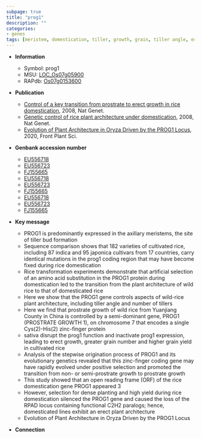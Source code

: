 ```yaml
---
subpage: true
title: "prog1"
description: ""
categories:
- genes
tags: [meristem, domestication, tiller, growth, grain, tiller angle, erect, grain yield, axillary meristem, prostrate, yield, grain number, architecture, plant architecture]
---
```


* **Information**  
    + Symbol: prog1  
    + MSU: [LOC_Os07g05900](http://rice.plantbiology.msu.edu/cgi-bin/ORF_infopage.cgi?orf=LOC_Os07g05900)  
    + RAPdb: [Os07g0153600](http://rapdb.dna.affrc.go.jp/viewer/gbrowse_details/irgsp1?name=Os07g0153600)  

* **Publication**  
    + [Control of a key transition from prostrate to erect growth in rice domestication](http://www.ncbi.nlm.nih.gov/pubmed?term=Control+of+a+key+transition+from+prostrate+to+erect+growth+in+rice+domestication%5BTitle%5D), 2008, Nat Genet.
    + [Genetic control of rice plant architecture under domestication](http://www.ncbi.nlm.nih.gov/pubmed?term=Genetic+control+of+rice+plant+architecture+under+domestication%5BTitle%5D), 2008, Nat Genet.
    + [Evolution of Plant Architecture in Oryza Driven by the PROG1 Locus](http://www.ncbi.nlm.nih.gov/pubmed?term=Evolution+of+Plant+Architecture+in+Oryza+Driven+by+the+PROG1+Locus%5BTitle%5D), 2020, Front Plant Sci.

* **Genbank accession number**  
    + [EU556718](http://www.ncbi.nlm.nih.gov/nuccore/EU556718)
    + [EU556723](http://www.ncbi.nlm.nih.gov/nuccore/EU556723)
    + [FJ155665](http://www.ncbi.nlm.nih.gov/nuccore/FJ155665)
    + [EU556718](http://www.ncbi.nlm.nih.gov/nuccore/EU556718)
    + [EU556723](http://www.ncbi.nlm.nih.gov/nuccore/EU556723)
    + [FJ155665](http://www.ncbi.nlm.nih.gov/nuccore/FJ155665)
    + [EU556718](http://www.ncbi.nlm.nih.gov/nuccore/EU556718)
    + [EU556723](http://www.ncbi.nlm.nih.gov/nuccore/EU556723)
    + [FJ155665](http://www.ncbi.nlm.nih.gov/nuccore/FJ155665)

* **Key message**  
    + PROG1 is predominantly expressed in the axillary meristems, the site of tiller bud formation
    + Sequence comparison shows that 182 varieties of cultivated rice, including 87 indica and 95 japonica cultivars from 17 countries, carry identical mutations in the prog1 coding region that may have become fixed during rice domestication
    + Rice transformation experiments demonstrate that artificial selection of an amino acid substitution in the PROG1 protein during domestication led to the transition from the plant architecture of wild rice to that of domesticated rice
    + Here we show that the PROG1 gene controls aspects of wild-rice plant architecture, including tiller angle and number of tillers
    + Here we find that prostrate growth of wild rice from Yuanjiang County in China is controlled by a semi-dominant gene, PROG1 (PROSTRATE GROWTH 1), on chromosome 7 that encodes a single Cys(2)-His(2) zinc-finger protein
    + sativa disrupt the prog1 function and inactivate prog1 expression, leading to erect growth, greater grain number and higher grain yield in cultivated rice
    + Analysis of the stepwise origination process of PROG1 and its evolutionary genetics revealed that this zinc-finger coding gene may have rapidly evolved under positive selection and promoted the transition from non- or semi-prostrate growth to prostrate growth
    + This study showed that an open reading frame (ORF) of the rice domestication gene PROG1 appeared 3
    + However, selection for dense planting and high yield during rice domestication silenced the PROG1 gene and caused the loss of the RPAD locus containing functional C2H2 paralogs; hence, domesticated lines exhibit an erect plant architecture
    + Evolution of Plant Architecture in Oryza Driven by the PROG1 Locus

* **Connection**  



